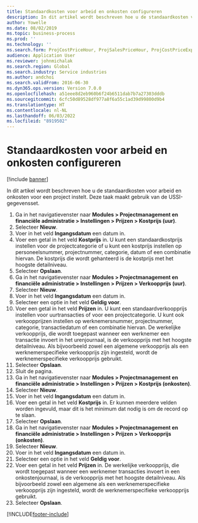 ```yaml
---
title: Standaardkosten voor arbeid en onkosten configureren
description: In dit artikel wordt beschreven hoe u de standaardkosten voor arbeid en onkosten voor een project instelt.
author: Yowelle
ms.date: 08/02/2019
ms.topic: business-process
ms.prod: ''
ms.technology: ''
ms.search.form: ProjCostPriceHour, ProjSalesPriceHour, ProjCostPriceExpense, ProjSalesPriceCost
audience: Application User
ms.reviewer: johnmichalak
ms.search.region: Global
ms.search.industry: Service industries
ms.author: andchoi
ms.search.validFrom: 2016-06-30
ms.dyn365.ops.version: Version 7.0.0
ms.openlocfilehash: a51eee8d2eb960b6f24b6511dab7b7a27303dddb
ms.sourcegitcommit: 6cfc50d89528df977a8f6a55c1ad39d99800d9b4
ms.translationtype: HT
ms.contentlocale: nl-NL
ms.lasthandoff: 06/03/2022
ms.locfileid: "8919502"
---
```

# <a name="configure-standard-costs-for-labor-and-expenses"></a>Standaardkosten voor arbeid en onkosten configureren

[!include [banner](../../includes/banner.md)]

In dit artikel wordt beschreven hoe u de standaardkosten voor arbeid en onkosten voor een project instelt. Deze taak maakt gebruik van de USSI-gegevensset.

1. Ga in het navigatievenster naar **Modules > Projectmanagement en financiële administratie > Instellingen > Prijzen > Kostprijs (uur)**.
2. Selecteer **Nieuw**.
3. Voer in het veld **Ingangsdatum** een datum in.
4. Voer een getal in het veld **Kostprijs** in. U kunt een standaardkostprijs instellen voor de projectcategorie of u kunt een kostprijs instellen op personeelsnummer, projectnummer, categorie, datum of een combinatie hiervan. De kostprijs die wordt gehanteerd is de kostprijs met het hoogste detailniveau.  
5. Selecteer **Opslaan**.
6. Ga in het navigatievenster naar **Modules > Projectmanagement en financiële administratie > Instellingen > Prijzen > Verkoopprijs (uur)**.
7. Selecteer **Nieuw**.
8. Voer in het veld **Ingangsdatum** een datum in.
9. Selecteer een optie in het veld **Geldig voor**.
10. Voer een getal in het veld **Prijzen** in. U kunt een standaardverkoopprijs instellen voor uurtransacties of voor een projectcategorie. U kunt ook verkoopprijzen instellen op werknemersnummer, projectnummer, categorie, transactiedatum of een combinatie hiervan. De werkelijke verkoopprijs, die wordt toegepast wanneer een werknemer een transactie invoert in het urenjournaal, is de verkoopprijs met het hoogste detailniveau. Als bijvoorbeeld zowel een algemene verkoopprijs als een werknemerspecifieke verkoopprijs zijn ingesteld, wordt de werknemerspecifieke verkoopprijs gebruikt.  
11. Selecteer **Opslaan**.
12. Sluit de pagina.
13. Ga in het navigatievenster naar **Modules > Projectmanagement en financiële administratie > Instellingen > Prijzen > Kostprijs (onkosten)**.
14. Selecteer **Nieuw**.
15. Voer in het veld **Ingangsdatum** een datum in.
16. Voer een getal in het veld **Kostprijs** in. Er kunnen meerdere velden worden ingevuld, maar dit is het minimum dat nodig is om de record op te slaan.  
17. Selecteer **Opslaan**.
18. Ga in het navigatievenster naar **Modules > Projectmanagement en financiële administratie > Instellingen > Prijzen > Verkoopprijs (onkosten)**.
19. Selecteer **Nieuw**.
20. Voer in het veld **Ingangsdatum** een datum in.
21. Selecteer een optie in het veld **Geldig voor**.
22. Voer een getal in het veld **Prijzen** in. De werkelijke verkoopprijs, die wordt toegepast wanneer een werknemer transacties invoert in een onkostenjournaal, is de verkoopprijs met het hoogste detailniveau. Als bijvoorbeeld zowel een algemene als een werknemerspecifieke verkoopprijs zijn ingesteld, wordt de werknemerspecifieke verkoopprijs gebruikt.  
23. Selecteer **Opslaan**.



[!INCLUDE[footer-include](../../includes/footer-banner.md)]